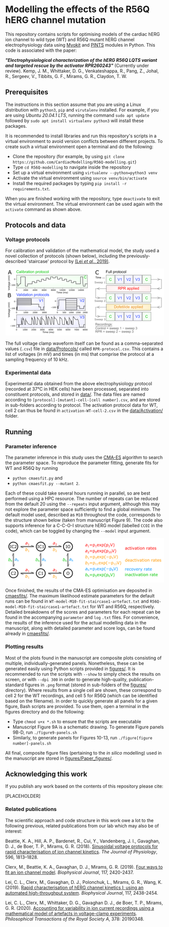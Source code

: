 # Modelling the effects of the R56Q hERG channel mutation

This repository contains scripts for optimising models of the cardiac hERG ion channel to wild type (WT) and R56Q mutant hERG channel electrophysiology data using [Myokit](http://myokit.org) and [PINTS](https://github.com/pints-team/pints) modules in Python. This code is associated with the paper:

***"Electrophysiological characterization of the hERG R56Q LQTS variant and targeted rescue by the activator RPR260243"*** (Currently under review). Kemp, J. M., Whittaker, D. G., Venkateshappa, R., Pang, Z., Johal, R., Sergeev, V., Tibbits, G. F., Mirams, G. R., Claydon, T. W.

## Prerequisites
The instructions in this section assume that you are using a Linux distribution with `python3`, `pip` and `virutalenv` installed. For example, if you are using _Ubuntu 20.04.1 LTS_, running the command ```sudo apt update``` followed by ```sudo apt install virtualenv python3``` will install these packages.

It is recommended to install libraries and run this repository's scripts in a virtual environment to avoid version conflicts between different projects.
To create such a virtual environment open a terminal and do the following:
- Clone the repository (for example, by using `git clone https://github.com/CardiacModelling/R56Q-modelling.git`)
- Type `cd R56Q-modelling` to navigate inside the repository
- Set up a virtual environment using `virtualenv --python=python3 venv`
- Activate the virtual environment using `source venv/bin/activate`
- Install the required packages by typing `pip install -r requirements.txt`.

When you are finished working with the repository, type `deactivate` to exit the virtual environment. The virtual environment can be used again with the `activate` command as shown above.

## Protocols and data

### Voltage protocols

For calibration and validation of the mathematical model, the study used a novel collection of protocols (shown below), including the previously-described 'staircase' protocol by [(Lei _et al._, 2019)](https://www.sciencedirect.com/science/article/pii/S0006349519305971).

<img src="https://github.com/CardiacModelling/R56Q-modelling/blob/main/figures/Paper_figures/figure8.png">

The full voltage clamp waveform itself can be found as a comma-separated values (`.csv`) file in [data/Protocols/](https://github.com/CardiacModelling/R56Q-modelling/tree/main/data/Protocols) called `RPR-protocol.csv`. This contains a list of voltages (in mV) and times (in ms) that comprise the protocol at a sampling frequency of 10 kHz.

### Experimental data

Experimental data obtained from the above electrophysiology protocol (recorded at 37°C in HEK cells) have been processed, separated into constituent protocols, and stored in [data/](https://github.com/CardiacModelling/R56Q-modelling/tree/main/data). The data files are named according to `[protocol]-[mutant]-cell-[cell number].csv`, and are stored in sub-folders according to protocol. The activation protocol data for WT, cell 2 can thus be found in `activation-WT-cell-2.csv` in the [data/Activation/](https://github.com/CardiacModelling/R56Q-modelling/blob/main/data/Activation) folder.

## Running

### Parameter inference

The parameter inference in this study uses the [CMA-ES](https://www.mitpressjournals.org/doi/abs/10.1162/106365603321828970) algorithm to search the parameter space. To reproduce the parameter fitting, generate fits for WT and R56Q by running
- `python cmaesfit.py` and
- `python cmaesfit.py --mutant 2`.

Each of these could take several hours running in parallel, so are best performed using a HPC resource. The number of repeats can be reduced from the default 20 using the `--repeats` input argument, although this may not explore the parameter space sufficiently to find a global minimum. The default model used, described as `M10` throughout the code, corresponds to the structure shown below (taken from manuscript Figure 9). The code also supports inference for a C-C-O-I structure hERG model (labelled `CCOI` in the code), which can be toggled by changing the `--model` input argument.

<img src="https://github.com/CardiacModelling/R56Q-modelling/blob/main/figures/Paper_figures/markov-chain.png">

Once finished, the results of the CMA-ES optimisation are deposited in [cmaesfits/](https://github.com/CardiacModelling/R56Q-modelling/tree/main/cmaesfits). The maximum likelihood estimate parameters for the default runs can be found in `WT-model-M10-fit-staircase1-artefact.txt` and `R56Q-model-M10-fit-staircase1-artefact.txt` for WT and R56Q, respectively. Detailed breakdowns of the scores and parameters for each repeat can be found in the accompanying `parameter` and `log` `.txt` files. For convenience, the results of the inference used for the actual modelling data in the manuscript, along with detailed parameter and score logs, can be found already in [cmaesfits/](https://github.com/CardiacModelling/R56Q-modelling/tree/main/cmaesfits).

### Plotting results

Most of the plots found in the manuscript are composite plots consisting of multiple, individually-generated panels. Nonetheless, these can be generated easily using Python scripts provided in [figures/](https://github.com/CardiacModelling/R56Q-modelling/tree/main/figures). It is recommended to run the scripts with `--show` to simply check the results on screen, _or_ with `--dpi 300` in order to generate high-quality, publication-standard figures in `.png` format (stored in sub-folders of the [figures/](https://github.com/CardiacModelling/R56Q-modelling/tree/main/figures) directory). Where results from a single cell are shown, these correspond to cell 2 for the WT recordings, and cell 5 for R56Q (which can be identified based on the filename). In order to quickly generate all panels for a given figure, Bash scripts are provided. To use them, open a terminal in the figures directory and do the following:

- Type `chmod u+x *.sh` to ensure that the scripts are executable
- Manuscript Figure 9A is a schematic drawing. To generate Figure panels 9B-D, run `./figure9-panels.sh`
- Similarly, to generate panels for Figures 10-13, run `./figure[figure number]-panels.sh`

All final, composite figure files (pertaining to the _in silico_ modelling) used in the manuscript are stored in [figures/Paper_figures/](https://github.com/CardiacModelling/R56Q-modelling/tree/main/figures/Paper_figures).

## Acknowledging this work

If you publish any work based on the contents of this repository please cite:

[PLACEHOLDER]

### Related publications

The scientific approach and code structure in this work owe a lot to the following previous, related publications from our lab which may also be of interest:

Beattie, K. A., Hill, A. P., Bardenet, R., Cui, Y., Vandenberg, J. I., Gavaghan, D. J., de Boer, T. P., Mirams, G. R.
(2018).
[Sinusoidal voltage protocols for rapid characterisation of ion channel kinetics](https://doi.org/10.1113/JP275733).
_The Journal of Physiology_, 596, 1813–1828.

Clerx, M., Beattie, K. A., Gavaghan, D. J., Mirams, G. R.
(2019).
[Four ways to fit an ion channel model](https://doi.org/10.1016/j.bpj.2019.08.001).
_Biophysical Journal_, 117, 2420-2437.

Lei, C. L., Clerx, M., Gavaghan, D. J., Polonchuk, L., Mirams, G. R., Wang, K.
(2019).
[Rapid characterisation of hERG channel kinetics I: using an automated high-throughput system](https://doi.org/10.1016/j.bpj.2019.07.029).
_Biophysical Journal_, 117, 2438-2454.

Lei, C. L., Clerx, M., Whittaker, D. G., Gavaghan D. J., de Boer, T. P., Mirams, G. R.
(2020).
[Accounting for variability in ion current recordings using a mathematical model of artefacts in voltage-clamp experiments](https://doi.org/10.1098/rsta.2019.0348).
_Philosophical Transactions of the Royal Society A_, 378: 20190348.
